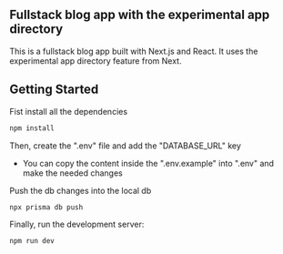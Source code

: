 ## Fullstack blog app with the experimental app directory

This is a fullstack blog app built with Next.js and React. It uses the experimental app directory feature from Next.

## Getting Started

Fist install all the dependencies
  
```bash
npm install
```

Then, create the ".env" file and add the "DATABASE_URL" key
 - You can copy the content inside the ".env.example" into ".env" and make the needed changes

Push the db changes into the local db
```bash
npx prisma db push
```

Finally, run the development server:

```bash
npm run dev
```